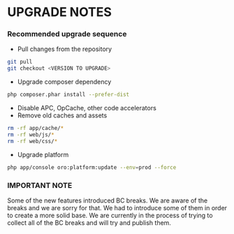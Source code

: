 UPGRADE NOTES
=======================

### Recommended upgrade sequence

  * Pull changes from the repository
```bash
git pull
git checkout <VERSION TO UPGRADE>
```
  * Upgrade composer dependency
```bash
php composer.phar install --prefer-dist
```
  * Disable APC, OpCache, other code accelerators
  * Remove old caches and assets
```bash
rm -rf app/cache/*
rm -rf web/js/*
rm -rf web/css/*
```
  * Upgrade platform
```bash
php app/console oro:platform:update --env=prod --force
```

### IMPORTANT NOTE
Some of the new features introduced BC breaks. We are aware of the breaks and we are sorry for that. We had to introduce some of them in order to create a more solid base.
We are currently in the process of trying to collect all of the BC breaks and will try and publish them.
